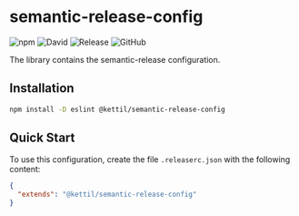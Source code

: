 # semantic-release-config

![npm](https://img.shields.io/npm/v/@kettil/semantic-release-config)
![David](https://img.shields.io/david/kettil/semantic-release-config)
![Release](https://github.com/kettil/semantic-release-config/workflows/Release/badge.svg)
![GitHub](https://img.shields.io/github/license/kettil/semantic-release-config)

The library contains the semantic-release configuration.

## Installation

```bash
npm install -D eslint @kettil/semantic-release-config
```

## Quick Start

To use this configuration, create the file `.releaserc.json` with the following content:

```json
{
  "extends": "@kettil/semantic-release-config"
}
```
